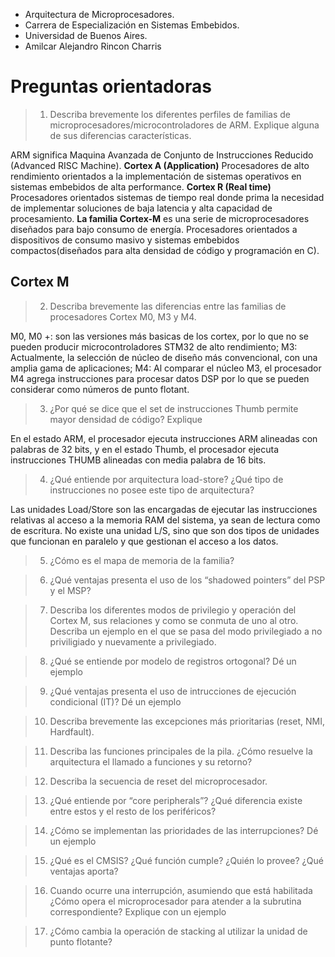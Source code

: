 - Arquitectura de Microprocesadores.
- Carrera de Especialización en Sistemas Embebidos.
- Universidad de Buenos Aires. 
- Amilcar Alejandro Rincon Charris

# Preguntas orientadoras
> 1. Describa brevemente los diferentes perfiles de familias de microprocesadores/microcontroladores de ARM. Explique alguna de sus diferencias características.

ARM significa Maquina Avanzada de Conjunto de Instrucciones Reducido (Advanced RISC Machine).
**Cortex A (Application)**
Procesadores de alto rendimiento orientados a la implementación de sistemas operativos en sistemas embebidos de alta performance. 
**Cortex R (Real time)**
Procesadores orientados sistemas de tiempo real donde prima la necesidad de implementar soluciones de baja latencia y alta capacidad de procesamiento. 
**La familia Cortex-M** es una serie de microprocesadores diseñados para bajo consumo de energía. Procesadores orientados a dispositivos de consumo masivo y sistemas embebidos compactos(diseñados para alta densidad de código y programación en C).
## Cortex M
> 2. Describa brevemente las diferencias entre las familias de procesadores Cortex M0, M3 y M4.

M0, M0 +: son las versiones más basicas de los cortex, por lo que no se pueden producir microcontroladores STM32 de alto rendimiento;
M3: Actualmente, la selección de núcleo de diseño más convencional, con una amplia gama de aplicaciones;
M4: Al comparar el núcleo M3, el procesador M4 agrega instrucciones para procesar datos DSP por lo que se pueden considerar como números de punto flotant.

 
> 3. ¿Por qué se dice que el set de instrucciones Thumb permite mayor densidad de código? Explique

En el estado ARM, el procesador ejecuta instrucciones ARM alineadas con palabras de 32 bits, y en el estado Thumb, el procesador ejecuta instrucciones THUMB alineadas con media palabra de 16 bits.

> 4. ¿Qué entiende por arquitectura load-store? ¿Qué tipo de instrucciones no posee este tipo de arquitectura?

Las unidades Load/Store son las encargadas de ejecutar las instrucciones relativas al acceso a la memoria RAM del sistema, ya sean de lectura como de escritura. No existe una unidad L/S, sino que son dos tipos de unidades que funcionan en paralelo y que gestionan el acceso a los datos.

> 5. ¿Cómo es el mapa de memoria de la familia?

> 6. ¿Qué ventajas presenta el uso de los “shadowed pointers” del PSP y el MSP?

> 7. Describa los diferentes modos de privilegio y operación del Cortex M, sus relaciones y como se conmuta de uno al otro. Describa un ejemplo en el que se pasa del modo privilegiado a no priviligiado y nuevamente a privilegiado.

> 8. ¿Qué se entiende por modelo de registros ortogonal? Dé un ejemplo
 
> 9. ¿Qué ventajas presenta el uso de intrucciones de ejecución condicional (IT)? Dé un ejemplo

> 10. Describa brevemente las excepciones más prioritarias (reset, NMI, Hardfault).
 
> 11. Describa las funciones principales de la pila. ¿Cómo resuelve la arquitectura el llamado a funciones y su retorno?

> 12. Describa la secuencia de reset del microprocesador.
 
> 13. ¿Qué entiende por “core peripherals”? ¿Qué diferencia existe entre estos y el resto de los periféricos?

> 14. ¿Cómo se implementan las prioridades de las interrupciones? Dé un ejemplo

> 15. ¿Qué es el CMSIS? ¿Qué función cumple? ¿Quién lo provee? ¿Qué ventajas aporta?

> 16. Cuando ocurre una interrupción, asumiendo que está habilitada ¿Cómo opera el microprocesador para atender a la subrutina correspondiente? Explique con un ejemplo
 
> 17. ¿Cómo cambia la operación de stacking al utilizar la unidad de punto flotante?
